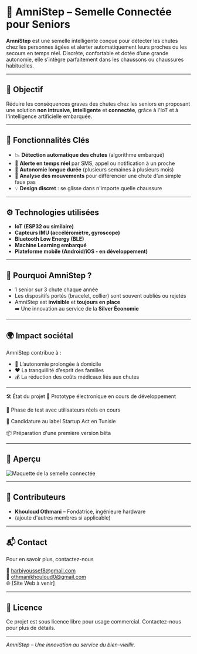 # 👟 AmniStep – Semelle Connectée pour Seniors

**AmniStep** est une semelle intelligente conçue pour détecter les chutes chez les personnes âgées et alerter automatiquement leurs proches ou les secours en temps réel. Discrète, confortable et dotée d’une grande autonomie, elle s’intègre parfaitement dans les chaussons ou chaussures habituelles.

---

## 🎯 Objectif

Réduire les conséquences graves des chutes chez les seniors en proposant une solution **non intrusive**, **intelligente** et **connectée**, grâce à l'IoT et à l'intelligence artificielle embarquée.

---

## 🚀 Fonctionnalités Clés

- 📉 **Détection automatique des chutes** (algorithme embarqué)  
- 📲 **Alerte en temps réel** par SMS, appel ou notification à un proche  
- 🔋 **Autonomie longue durée** (plusieurs semaines à plusieurs mois)  
- 🧠 **Analyse des mouvements** pour différencier une chute d’un simple faux pas  
- 💡 **Design discret** : se glisse dans n'importe quelle chaussure  

---

## ⚙️ Technologies utilisées

- **IoT (ESP32 ou similaire)**  
- **Capteurs IMU (accéléromètre, gyroscope)**  
- **Bluetooth Low Energy (BLE)**  
- **Machine Learning embarqué**  
- **Plateforme mobile (Android/iOS - en développement)**  

---

## 🧓 Pourquoi AmniStep ?

- 1 senior sur 3 chute chaque année  
- Les dispositifs portés (bracelet, collier) sont souvent oubliés ou rejetés  
- AmniStep est **invisible** et **toujours en place**  
➡️ Une innovation au service de la **Silver Économie**

---

## 🌍 Impact sociétal

AmniStep contribue à :  
- 🏡 L’autonomie prolongée à domicile  
- ❤️ La tranquillité d’esprit des familles  
- 💰 La réduction des coûts médicaux liés aux chutes  

---

🛠️ État du projet
🔄 Prototype électronique en cours de développement

🔄 Phase de test avec utilisateurs réels en cours

📝 Candidature au label Startup Act en Tunisie

📦 Préparation d'une première version bêta

---

## 📸 Aperçu

![Maquette de la semelle connectée](semelle.png)


---

## 🤝 Contributeurs

- **Khouloud Othmani** – Fondatrice, ingénieure hardware  
- (ajoute d'autres membres si applicable)  

---

## 📬 Contact

Pour en savoir plus, contactez-nous  

📧 harbiyoussef8@gmail.com  
📧 othmanikhouloud0@gmail.com  
🌐 [Site Web à venir]  

---

## 📄 Licence

Ce projet est sous licence libre pour usage commercial. Contactez-nous pour plus de détails.

---

*AmniStep – Une innovation au service du bien-vieillir.*
